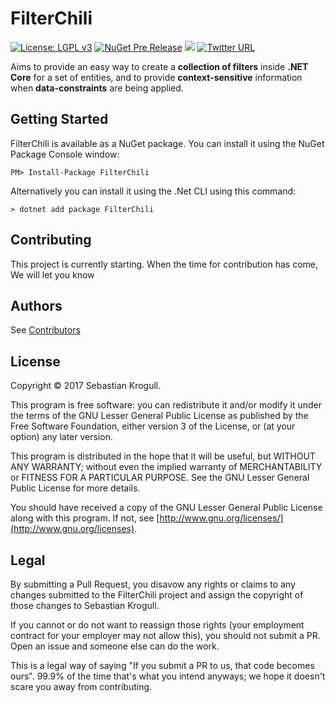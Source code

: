 ﻿# FilterChili
[![License: LGPL v3](https://img.shields.io/badge/License-LGPL%20v3-blue.svg)](https://www.gnu.org/licenses/lgpl-3.0)
[![NuGet Pre Release](https://img.shields.io/nuget/vpre/FilterChili.svg)](https://www.nuget.org/packages/FilterChili)
[<img src="https://gravityctrl.visualstudio.com/_apis/public/build/definitions/9e2dfce5-384e-48bb-94c8-08a393f23f51/2/badge"/>](https://gravityctrl.visualstudio.com/FilterChili/_build/index?definitionId=2)
[![Twitter URL](https://img.shields.io/twitter/url/http/shields.io.svg?style=social)](https://twitter.com/FilterChili)

Aims to provide an easy way to create a **collection of filters** inside **.NET Core** for a set of entities, and to provide **context-sensitive** information when **data-constraints** are being applied.

## Getting Started

FilterChili is available as a NuGet package. You can install it using the NuGet Package Console window:

```
PM> Install-Package FilterChili
```

Alternatively you can install it using the .Net CLI using this command:

```
> dotnet add package FilterChili
```

## Contributing

This project is currently starting. When the time for contribution has come, We will let you know

## Authors

See [Contributors](https://github.com/gravityctrl/FilterChili/contributors)

## License

Copyright © 2017 Sebastian Krogull.

This program is free software: you can redistribute it and/or modify
it under the terms of the GNU Lesser General Public License as published by
the Free Software Foundation, either version 3 of the License, or
(at your option) any later version.

This program is distributed in the hope that it will be useful,
but WITHOUT ANY WARRANTY; without even the implied warranty of
MERCHANTABILITY or FITNESS FOR A PARTICULAR PURPOSE. See the
GNU Lesser General Public License for more details.

You should have received a copy of the GNU Lesser General Public License
along with this program.  If not, see [http://www.gnu.org/licenses/](http://www.gnu.org/licenses).

Legal
------

By submitting a Pull Request, you disavow any rights or claims to any changes submitted to the FilterChili project and assign the copyright of those changes to Sebastian Krogull.

If you cannot or do not want to reassign those rights (your employment contract for your employer may not allow this), you should not submit a PR. Open an issue and someone else can do the work.

This is a legal way of saying "If you submit a PR to us, that code becomes ours". 99.9% of the time that's what you intend anyways; we hope it doesn't scare you away from contributing.
